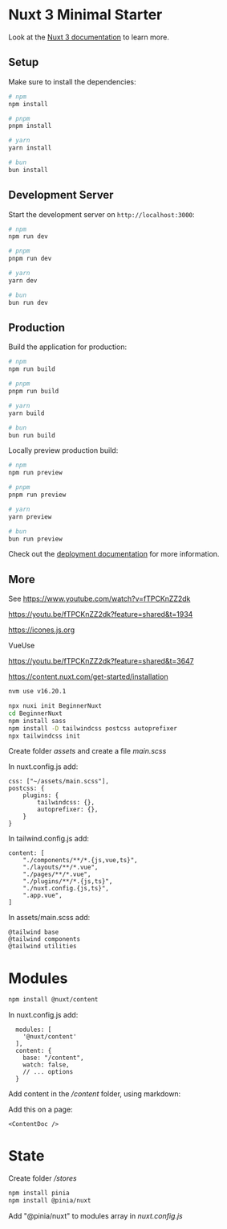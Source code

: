 # Nuxt 3 Minimal Starter

Look at the [Nuxt 3 documentation](https://nuxt.com/docs/getting-started/introduction) to learn more.

## Setup

Make sure to install the dependencies:

```bash
# npm
npm install

# pnpm
pnpm install

# yarn
yarn install

# bun
bun install
```

## Development Server

Start the development server on `http://localhost:3000`:

```bash
# npm
npm run dev

# pnpm
pnpm run dev

# yarn
yarn dev

# bun
bun run dev
```

## Production

Build the application for production:

```bash
# npm
npm run build

# pnpm
pnpm run build

# yarn
yarn build

# bun
bun run build
```

Locally preview production build:

```bash
# npm
npm run preview

# pnpm
pnpm run preview

# yarn
yarn preview

# bun
bun run preview
```

Check out the [deployment documentation](https://nuxt.com/docs/getting-started/deployment) for more information.

## More

See https://www.youtube.com/watch?v=fTPCKnZZ2dk

https://youtu.be/fTPCKnZZ2dk?feature=shared&t=1934

https://icones.js.org

VueUse

https://youtu.be/fTPCKnZZ2dk?feature=shared&t=3647

https://content.nuxt.com/get-started/installation

```bash
nvm use v16.20.1

npx nuxi init BeginnerNuxt
cd BeginnerNuxt
npm install sass
npm install -D tailwindcss postcss autoprefixer
npx tailwindcss init
```

Create folder _assets_ and create a file _main.scss_

In nuxt.config.js add:

```
css: ["~/assets/main.scss"],
postcss: {
    plugins: {
        tailwindcss: {},
        autoprefixer: {},
    }
}
```

In tailwind.config.js add:

```
content: [
    "./components/**/*.{js,vue,ts}",
    "./layouts/**/*.vue",
    "./pages/**/*.vue",
    "./plugins/**/*.{js,ts}",
    "./nuxt.config.{js,ts}",
    ".app.vue",
]
```

In assets/main.scss add:

```
@tailwind base
@tailwind components
@tailwind utilities
```

# Modules

```bash
npm install @nuxt/content
```

In nuxt.config.js add:

```
  modules: [
    '@nuxt/content'
  ],
  content: {
    base: "/content",
    watch: false,
    // ... options
  }
```

Add content in the _/content_ folder, using markdown:

Add this on a page:

```
<ContentDoc />
```

# State

Create folder _/stores_

```bash
npm install pinia
npm install @pinia/nuxt
```

Add "@pinia/nuxt" to modules array in _nuxt.config.js_
